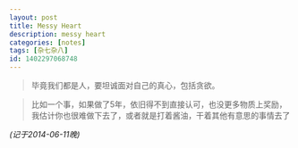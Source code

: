 ```yaml
---
layout: post
title: Messy Heart
description: messy heart
categories: [notes]
tags: [杂七杂八]
id: 1402297068748
---
```



> 毕竟我们都是人，要坦诚面对自己的真心，包括贪欲。

> 比如一个事，如果做了5年，依旧得不到直接认可，也没更多物质上奖励，我估计你也很难做下去了，或者就是打着酱油，干着其他有意思的事情去了

_(记于2014-06-11晚)_